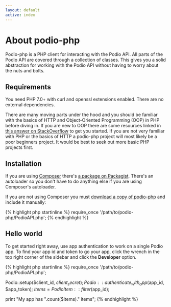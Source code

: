 ```yaml
---
layout: default
active: index
---
```

# About podio-php
Podio-php is a PHP client for interacting with the Podio API. All parts of the Podio API are covered through a collection of classes. This gives you a solid abstraction for working with the Podio API without having to worry about the nuts and bolts.

## Requirements
You need PHP 7.0+ with curl and openssl extensions enabled. There are no external dependencies.

There are many moving parts under the hood and you should be familiar with the basics of HTTP and Object-Oriented Programming (OOP) in PHP before diving in. If you are new to OOP there are some resources linked in [this answer on StackOverflow](http://stackoverflow.com/questions/5646356/php-oop-getting-started) to get you started. If you are not very familiar with PHP or the basics of HTTP a podio-php project will most likely be a poor beginners project. It would be best to seek out more basic PHP projects first.

## Installation
If you are using [Composer](http://getcomposer.org/) there's [a package on Packagist](https://packagist.org/packages/podio-community/podio-php). There's an autoloader so you don't have to do anything else if you are using Composer's autoloader.

If you are not using Composer you must [download a copy of podio-php](https://github.com/podio-community/podio-php/releases) and include it manually:

{% highlight php startinline %}
require_once '/path/to/podio-php/PodioAPI.php';
{% endhighlight %}

## Hello world
To get started right away, use app authentication to work on a single Podio app. To find your app id and token to go your app, click the wrench in the top right corner of the sidebar and click the <b>Developer</b> option.

{% highlight php startinline %}
require_once '/path/to/podio-php/PodioAPI.php';

Podio::setup($client_id, $client_secret);
Podio::authenticate_with_app($app_id, $app_token);
$items = PodioItem::filter($app_id);

print "My app has ".count($items)." items";
{% endhighlight %}
